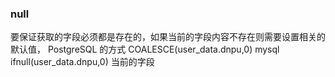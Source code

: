### null
要保证获取的字段必须都是存在的，如果当前的字段内容不存在则需要设置相关的默认值，
 PostgreSQL 的方式 COALESCE(user_data.dnpu,0)
 mysql ifnull(user_data.dnpu,0) 当前的字段
